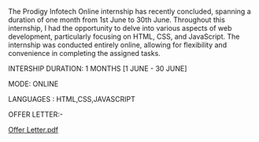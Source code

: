 The Prodigy Infotech Online internship has recently concluded, spanning a duration of one month from 1st June to 30th June. 
Throughout this internship, I had the opportunity to delve into various aspects of web development, particularly focusing on HTML, CSS, and JavaScript. 
The internship was conducted entirely online, allowing for flexibility and convenience in completing the assigned tasks.

INTERSHIP DURATION: 1 MONTHS [1 JUNE - 30 JUNE]

MODE: ONLINE

LANGUAGES : HTML,CSS,JAVASCRIPT

OFFER LETTER:-


[Offer Letter.pdf](https://github.com/user-attachments/files/20520763/Offer.Letter.pdf)



